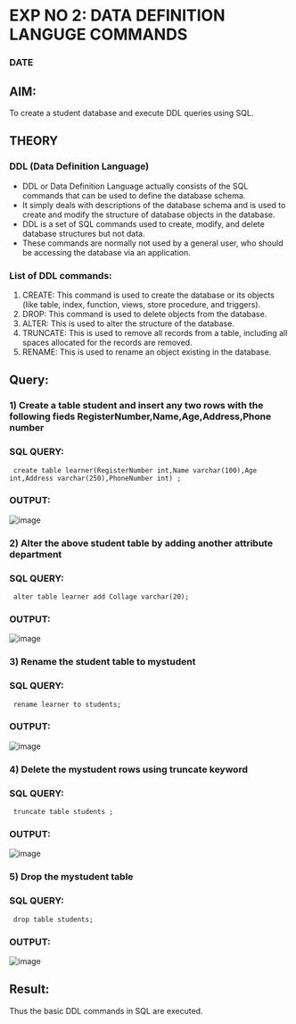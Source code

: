 # EXP NO 2: DATA DEFINITION LANGUGE COMMANDS 
### DATE
## AIM:
To create a student database and execute DDL queries using SQL.


## THEORY
### DDL (Data Definition Language)

* DDL or Data Definition Language actually consists of the SQL commands that can be used to define the database schema.
* It simply deals with descriptions of the database schema and is used to create and modify the structure of database objects in the database.
* DDL is a set of SQL commands used to create, modify, and delete database structures but not data.
* These commands are normally not used by a general user, who should be accessing the database via an application.

 
### List of DDL commands: 
1. CREATE: This command is used to create the database or its objects (like table, index, function, views, store procedure, and triggers).
2. DROP: This command is used to delete objects from the database.
3. ALTER: This is used to alter the structure of the database.
4. TRUNCATE: This is used to remove all records from a table, including all spaces allocated for the records are removed.
5. RENAME: This is used to rename an object existing in the database.

## Query:

### 1) Create a table student  and insert any two rows with the following fieds RegisterNumber,Name,Age,Address,Phone number

### SQL QUERY: 
```
 create table learner(RegisterNumber int,Name varchar(100),Age int,Address varchar(250),PhoneNumber int) ;
```

### OUTPUT:
![image](https://github.com/SivaramakrishnanBaskar/DBMS/assets/119476322/851aa02c-f946-445d-8155-9ebcb0e637eb)

### 2) Alter the above student table by adding another attribute department

### SQL QUERY: 
```
 alter table learner add Collage varchar(20);
```

### OUTPUT:
![image](https://github.com/SivaramakrishnanBaskar/DBMS/assets/119476322/66d02ad3-ff8e-441a-8b86-0ef9b658177d)


### 3) Rename the student table to mystudent

### SQL QUERY: 
```
 rename learner to students;
```

### OUTPUT:
![image](https://github.com/SivaramakrishnanBaskar/DBMS/assets/119476322/e75f4fa8-6fe1-40c9-bdfb-d21482a15a7d)


### 4) Delete the mystudent rows using truncate keyword

### SQL QUERY: 
```
 truncate table students ;
```

### OUTPUT:
![image](https://github.com/SivaramakrishnanBaskar/DBMS/assets/119476322/6f10dc12-5b27-4200-833e-a85882e9c3ba)

### 5) Drop the mystudent table
 
### SQL QUERY: 
```
 drop table students;
```
### OUTPUT:
![image](https://github.com/SivaramakrishnanBaskar/DBMS/assets/119476322/42d72dc3-db28-4644-b090-b2615e46960a)

## Result:
Thus the basic DDL commands in SQL are executed. 
